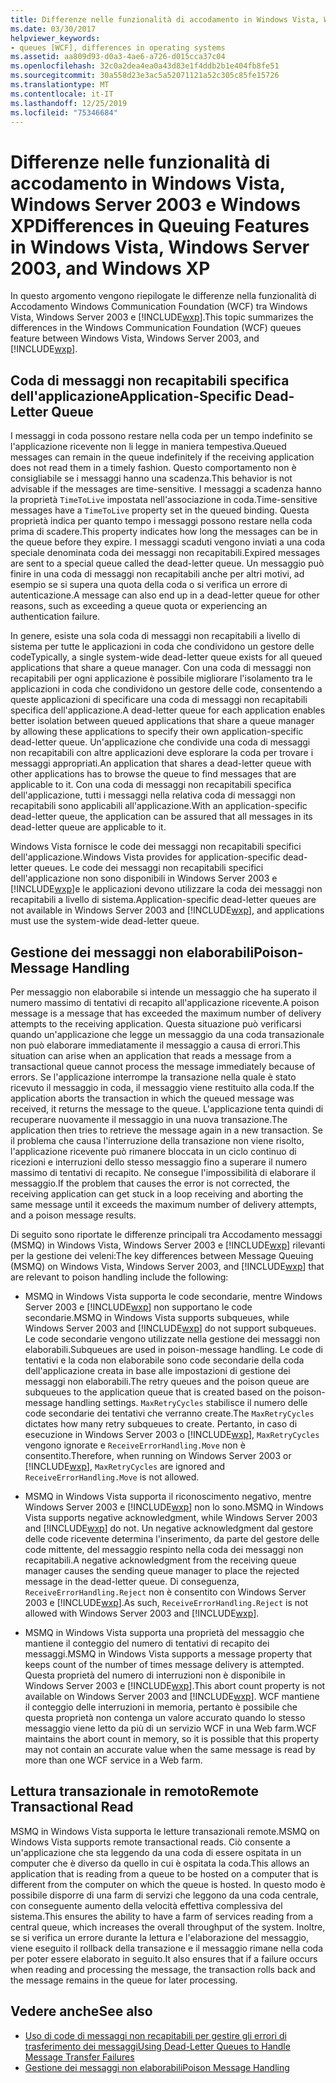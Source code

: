 ```yaml
---
title: Differenze nelle funzionalità di accodamento in Windows Vista, Windows Server 2003 e Windows XP
ms.date: 03/30/2017
helpviewer_keywords:
- queues [WCF], differences in operating systems
ms.assetid: aa809d93-d0a3-4ae6-a726-d015cca37c04
ms.openlocfilehash: 32c0a2dea4ea0a43d83e1f4ddb2b1e404fb8fe51
ms.sourcegitcommit: 30a558d23e3ac5a52071121a52c305c85fe15726
ms.translationtype: MT
ms.contentlocale: it-IT
ms.lasthandoff: 12/25/2019
ms.locfileid: "75346684"
---
```

# <a name="differences-in-queuing-features-in-windows-vista-windows-server-2003-and-windows-xp"></a><span data-ttu-id="d487e-102">Differenze nelle funzionalità di accodamento in Windows Vista, Windows Server 2003 e Windows XP</span><span class="sxs-lookup"><span data-stu-id="d487e-102">Differences in Queuing Features in Windows Vista, Windows Server 2003, and Windows XP</span></span>
<span data-ttu-id="d487e-103">In questo argomento vengono riepilogate le differenze nella funzionalità di Accodamento Windows Communication Foundation (WCF) tra Windows Vista, Windows Server 2003 e [!INCLUDE[wxp](../../../../includes/wxp-md.md)].</span><span class="sxs-lookup"><span data-stu-id="d487e-103">This topic summarizes the differences in the Windows Communication Foundation (WCF) queues feature between Windows Vista, Windows Server 2003, and [!INCLUDE[wxp](../../../../includes/wxp-md.md)].</span></span>  
  
## <a name="application-specific-dead-letter-queue"></a><span data-ttu-id="d487e-104">Coda di messaggi non recapitabili specifica dell'applicazione</span><span class="sxs-lookup"><span data-stu-id="d487e-104">Application-Specific Dead-Letter Queue</span></span>  
 <span data-ttu-id="d487e-105">I messaggi in coda possono restare nella coda per un tempo indefinito se l'applicazione ricevente non li legge in maniera tempestiva.</span><span class="sxs-lookup"><span data-stu-id="d487e-105">Queued messages can remain in the queue indefinitely if the receiving application does not read them in a timely fashion.</span></span> <span data-ttu-id="d487e-106">Questo comportamento non è consigliabile se i messaggi hanno una scadenza.</span><span class="sxs-lookup"><span data-stu-id="d487e-106">This behavior is not advisable if the messages are time-sensitive.</span></span> <span data-ttu-id="d487e-107">I messaggi a scadenza hanno la proprietà `TimeToLive` impostata nell'associazione in coda.</span><span class="sxs-lookup"><span data-stu-id="d487e-107">Time-sensitive messages have a `TimeToLive` property set in the queued binding.</span></span> <span data-ttu-id="d487e-108">Questa proprietà indica per quanto tempo i messaggi possono restare nella coda prima di scadere.</span><span class="sxs-lookup"><span data-stu-id="d487e-108">This property indicates how long the messages can be in the queue before they expire.</span></span> <span data-ttu-id="d487e-109">I messaggi scaduti vengono inviati a una coda speciale denominata coda dei messaggi non recapitabili.</span><span class="sxs-lookup"><span data-stu-id="d487e-109">Expired messages are sent to a special queue called the dead-letter queue.</span></span> <span data-ttu-id="d487e-110">Un messaggio può finire in una coda di messaggi non recapitabili anche per altri motivi, ad esempio se si supera una quota della coda o si verifica un errore di autenticazione.</span><span class="sxs-lookup"><span data-stu-id="d487e-110">A message can also end up in a dead-letter queue for other reasons, such as exceeding a queue quota or experiencing an authentication failure.</span></span>  
  
 <span data-ttu-id="d487e-111">In genere, esiste una sola coda di messaggi non recapitabili a livello di sistema per tutte le applicazioni in coda che condividono un gestore delle code</span><span class="sxs-lookup"><span data-stu-id="d487e-111">Typically, a single system-wide dead-letter queue exists for all queued applications that share a queue manager.</span></span> <span data-ttu-id="d487e-112">Con una coda di messaggi non recapitabili per ogni applicazione è possibile migliorare l'isolamento tra le applicazioni in coda che condividono un gestore delle code, consentendo a queste applicazioni di specificare una coda di messaggi non recapitabili specifica dell'applicazione.</span><span class="sxs-lookup"><span data-stu-id="d487e-112">A dead-letter queue for each application enables better isolation between queued applications that share a queue manager by allowing these applications to specify their own application-specific dead-letter queue.</span></span> <span data-ttu-id="d487e-113">Un'applicazione che condivide una coda di messaggi non recapitabili con altre applicazioni deve esplorare la coda per trovare i messaggi appropriati.</span><span class="sxs-lookup"><span data-stu-id="d487e-113">An application that shares a dead-letter queue with other applications has to browse the queue to find messages that are applicable to it.</span></span> <span data-ttu-id="d487e-114">Con una coda di messaggi non recapitabili specifica dell'applicazione, tutti i messaggi nella relativa coda di messaggi non recapitabili sono applicabili all'applicazione.</span><span class="sxs-lookup"><span data-stu-id="d487e-114">With an application-specific dead-letter queue, the application can be assured that all messages in its dead-letter queue are applicable to it.</span></span>  
  
 <span data-ttu-id="d487e-115">Windows Vista fornisce le code dei messaggi non recapitabili specifici dell'applicazione.</span><span class="sxs-lookup"><span data-stu-id="d487e-115">Windows Vista provides for application-specific dead-letter queues.</span></span> <span data-ttu-id="d487e-116">Le code dei messaggi non recapitabili specifici dell'applicazione non sono disponibili in Windows Server 2003 e [!INCLUDE[wxp](../../../../includes/wxp-md.md)]e le applicazioni devono utilizzare la coda dei messaggi non recapitabili a livello di sistema.</span><span class="sxs-lookup"><span data-stu-id="d487e-116">Application-specific dead-letter queues are not available in Windows Server 2003 and [!INCLUDE[wxp](../../../../includes/wxp-md.md)], and applications must use the system-wide dead-letter queue.</span></span>  
  
## <a name="poison-message-handling"></a><span data-ttu-id="d487e-117">Gestione dei messaggi non elaborabili</span><span class="sxs-lookup"><span data-stu-id="d487e-117">Poison-Message Handling</span></span>  
 <span data-ttu-id="d487e-118">Per messaggio non elaborabile si intende un messaggio che ha superato il numero massimo di tentativi di recapito all'applicazione ricevente.</span><span class="sxs-lookup"><span data-stu-id="d487e-118">A poison message is a message that has exceeded the maximum number of delivery attempts to the receiving application.</span></span> <span data-ttu-id="d487e-119">Questa situazione può verificarsi quando un'applicazione che legge un messaggio da una coda transazionale non può elaborare immediatamente il messaggio a causa di errori.</span><span class="sxs-lookup"><span data-stu-id="d487e-119">This situation can arise when an application that reads a message from a transactional queue cannot process the message immediately because of errors.</span></span> <span data-ttu-id="d487e-120">Se l'applicazione interrompe la transazione nella quale è stato ricevuto il messaggio in coda, il messaggio viene restituito alla coda.</span><span class="sxs-lookup"><span data-stu-id="d487e-120">If the application aborts the transaction in which the queued message was received, it returns the message to the queue.</span></span> <span data-ttu-id="d487e-121">L'applicazione tenta quindi di recuperare nuovamente il messaggio in una nuova transazione.</span><span class="sxs-lookup"><span data-stu-id="d487e-121">The application then tries to retrieve the message again in a new transaction.</span></span> <span data-ttu-id="d487e-122">Se il problema che causa l'interruzione della transazione non viene risolto, l'applicazione ricevente può rimanere bloccata in un ciclo continuo di ricezioni e interruzioni dello stesso messaggio fino a superare il numero massimo di tentativi di recapito. Ne consegue l'impossibilità di elaborare il messaggio.</span><span class="sxs-lookup"><span data-stu-id="d487e-122">If the problem that causes the error is not corrected, the receiving application can get stuck in a loop receiving and aborting the same message until it exceeds the maximum number of delivery attempts, and a poison message results.</span></span>  
  
 <span data-ttu-id="d487e-123">Di seguito sono riportate le differenze principali tra Accodamento messaggi (MSMQ) in Windows Vista, Windows Server 2003 e [!INCLUDE[wxp](../../../../includes/wxp-md.md)] rilevanti per la gestione dei veleni:</span><span class="sxs-lookup"><span data-stu-id="d487e-123">The key differences between Message Queuing (MSMQ) on Windows Vista, Windows Server 2003, and [!INCLUDE[wxp](../../../../includes/wxp-md.md)] that are relevant to poison handling include the following:</span></span>  
  
- <span data-ttu-id="d487e-124">MSMQ in Windows Vista supporta le code secondarie, mentre Windows Server 2003 e [!INCLUDE[wxp](../../../../includes/wxp-md.md)] non supportano le code secondarie.</span><span class="sxs-lookup"><span data-stu-id="d487e-124">MSMQ in Windows Vista supports subqueues, while Windows Server 2003 and [!INCLUDE[wxp](../../../../includes/wxp-md.md)] do not support subqueues.</span></span> <span data-ttu-id="d487e-125">Le code secondarie vengono utilizzate nella gestione dei messaggi non elaborabili.</span><span class="sxs-lookup"><span data-stu-id="d487e-125">Subqueues are used in poison-message handling.</span></span> <span data-ttu-id="d487e-126">Le code di tentativi e la coda non elaborabile sono code secondarie della coda dell'applicazione creata in base alle impostazioni di gestione dei messaggi non elaborabili.</span><span class="sxs-lookup"><span data-stu-id="d487e-126">The retry queues and the poison queue are subqueues to the application queue that is created based on the poison-message handling settings.</span></span> <span data-ttu-id="d487e-127">`MaxRetryCycles` stabilisce il numero delle code secondarie dei tentativi che verranno create.</span><span class="sxs-lookup"><span data-stu-id="d487e-127">The `MaxRetryCycles` dictates how many retry subqueues to create.</span></span> <span data-ttu-id="d487e-128">Pertanto, in caso di esecuzione in Windows Server 2003 o [!INCLUDE[wxp](../../../../includes/wxp-md.md)], `MaxRetryCycles` vengono ignorate e `ReceiveErrorHandling.Move` non è consentito.</span><span class="sxs-lookup"><span data-stu-id="d487e-128">Therefore, when running on Windows Server 2003 or [!INCLUDE[wxp](../../../../includes/wxp-md.md)], `MaxRetryCycles` are ignored and `ReceiveErrorHandling.Move` is not allowed.</span></span>  
  
- <span data-ttu-id="d487e-129">MSMQ in Windows Vista supporta il riconoscimento negativo, mentre Windows Server 2003 e [!INCLUDE[wxp](../../../../includes/wxp-md.md)] non lo sono.</span><span class="sxs-lookup"><span data-stu-id="d487e-129">MSMQ in Windows Vista supports negative acknowledgment, while Windows Server 2003 and [!INCLUDE[wxp](../../../../includes/wxp-md.md)] do not.</span></span> <span data-ttu-id="d487e-130">Un negative acknowledgment dal gestore delle code ricevente determina l'inserimento, da parte del gestore delle code mittente, del messaggio respinto nella coda dei messaggi non recapitabili.</span><span class="sxs-lookup"><span data-stu-id="d487e-130">A negative acknowledgment from the receiving queue manager causes the sending queue manager to place the rejected message in the dead-letter queue.</span></span> <span data-ttu-id="d487e-131">Di conseguenza, `ReceiveErrorHandling.Reject` non è consentito con Windows Server 2003 e [!INCLUDE[wxp](../../../../includes/wxp-md.md)].</span><span class="sxs-lookup"><span data-stu-id="d487e-131">As such, `ReceiveErrorHandling.Reject` is not allowed with Windows Server 2003 and [!INCLUDE[wxp](../../../../includes/wxp-md.md)].</span></span>  
  
- <span data-ttu-id="d487e-132">MSMQ in Windows Vista supporta una proprietà del messaggio che mantiene il conteggio del numero di tentativi di recapito dei messaggi.</span><span class="sxs-lookup"><span data-stu-id="d487e-132">MSMQ in Windows Vista supports a message property that keeps count of the number of times message delivery is attempted.</span></span> <span data-ttu-id="d487e-133">Questa proprietà del numero di interruzioni non è disponibile in Windows Server 2003 e [!INCLUDE[wxp](../../../../includes/wxp-md.md)].</span><span class="sxs-lookup"><span data-stu-id="d487e-133">This abort count property is not available on Windows Server 2003 and [!INCLUDE[wxp](../../../../includes/wxp-md.md)].</span></span> <span data-ttu-id="d487e-134">WCF mantiene il conteggio delle interruzioni in memoria, pertanto è possibile che questa proprietà non contenga un valore accurato quando lo stesso messaggio viene letto da più di un servizio WCF in una Web farm.</span><span class="sxs-lookup"><span data-stu-id="d487e-134">WCF maintains the abort count in memory, so it is possible that this property may not contain an accurate value when the same message is read by more than one WCF service in a Web farm.</span></span>  
  
## <a name="remote-transactional-read"></a><span data-ttu-id="d487e-135">Lettura transazionale in remoto</span><span class="sxs-lookup"><span data-stu-id="d487e-135">Remote Transactional Read</span></span>  
 <span data-ttu-id="d487e-136">MSMQ in Windows Vista supporta le letture transazionali remote.</span><span class="sxs-lookup"><span data-stu-id="d487e-136">MSMQ on Windows Vista supports remote transactional reads.</span></span> <span data-ttu-id="d487e-137">Ciò consente a un'applicazione che sta leggendo da una coda di essere ospitata in un computer che è diverso da quello in cui è ospitata la coda.</span><span class="sxs-lookup"><span data-stu-id="d487e-137">This allows an application that is reading from a queue to be hosted on a computer that is different from the computer on which the queue is hosted.</span></span> <span data-ttu-id="d487e-138">In questo modo è possibile disporre di una farm di servizi che leggono da una coda centrale, con conseguente aumento della velocità effettiva complessiva del sistema.</span><span class="sxs-lookup"><span data-stu-id="d487e-138">This ensures the ability to have a farm of services reading from a central queue, which increases the overall throughput of the system.</span></span> <span data-ttu-id="d487e-139">Inoltre, se si verifica un errore durante la lettura e l'elaborazione del messaggio, viene eseguito il rollback della transazione e il messaggio rimane nella coda per poter essere elaborato in seguito.</span><span class="sxs-lookup"><span data-stu-id="d487e-139">It also ensures that if a failure occurs when reading and processing the message, the transaction rolls back and the message remains in the queue for later processing.</span></span>  
  
## <a name="see-also"></a><span data-ttu-id="d487e-140">Vedere anche</span><span class="sxs-lookup"><span data-stu-id="d487e-140">See also</span></span>

- [<span data-ttu-id="d487e-141">Uso di code di messaggi non recapitabili per gestire gli errori di trasferimento dei messaggi</span><span class="sxs-lookup"><span data-stu-id="d487e-141">Using Dead-Letter Queues to Handle Message Transfer Failures</span></span>](../../../../docs/framework/wcf/feature-details/using-dead-letter-queues-to-handle-message-transfer-failures.md)
- [<span data-ttu-id="d487e-142">Gestione dei messaggi non elaborabili</span><span class="sxs-lookup"><span data-stu-id="d487e-142">Poison Message Handling</span></span>](../../../../docs/framework/wcf/feature-details/poison-message-handling.md)
